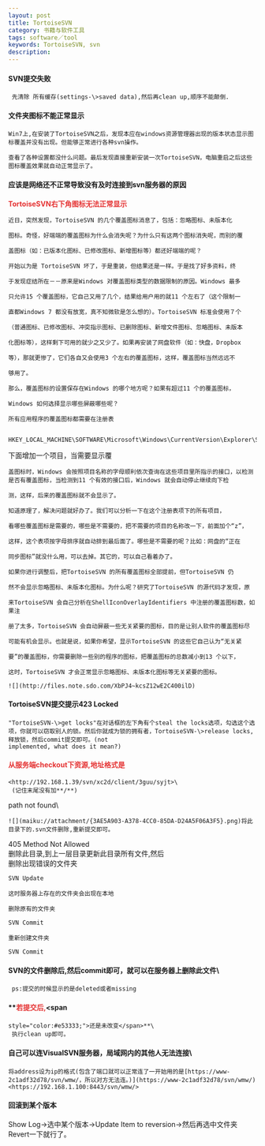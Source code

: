```yaml
---
layout: post
title: TortoiseSVN
category: 书籍与软件工具
tags: software／tool
keywords: TortoiseSVN, svn
description: 
---
```


#### **SVN提交失败**
     先清除 所有缓存(settings-\>saved data),然后再clean up,顺序不能颠倒.
#### **文件夹图标不能正常显示**

    Win7上,在安装了TortoiseSVN之后，发现本应在windows资源管理器出现的版本状态显示图标覆盖并没有出现。但能够正常进行各种svn操作。

    查看了各种设置都没什么问题。最后发现直接重新安装一次TortoiseSVN，电脑重启之后这些图标覆盖效果就自动正常显示了。

#### **应该是网络还不正常导致没有及时连接到svn服务器的原因**

**<span style="color:#e53333;">TortoiseSVN</span><span
    style="color:#e53333;">右下角图标无法正常显示</span>**

    近日，突然发现，TortoiseSVN 的几个覆盖图标消息了，包括：忽略图标、未版本化

    图标。奇怪，好端端的覆盖图标为什么会消失呢？为什么只有这两个图标消失呢，而别的覆

    盖图标（如：已版本化图标、已修改图标、新增图标等）都还好端端的呢？

    开始以为是 TortoiseSVN 坏了，于是重装，但结果还是一样。于是找了好多资料，终

    于发现症结所在－－原来是Windows 对覆盖图标类型的数据限制的原因。Windows 最多

    只允许15 个覆盖图标，它自己又用了几个，结果给用户用的就11 个左右了（这个限制一

    直都Windows 7 都没有放宽，真不知微软是怎么想的）。TortoiseSVN 标准会使用７个

    （普通图标、已修改图标、冲突指示图标、已删除图标、新增文件图标、忽略图标、未版本

    化图标等），这样剩下可用的就少之又少了。如果再安装了网盘软件（如：快盘，Dropbox

    等），那就更惨了，它们各自又会使用3 个左右的覆盖图标，这样，覆盖图标当然远远不

    够用了。

    那么，覆盖图标的设置保存在Windows 的哪个地方呢？如果有超过11 个的覆盖图标，

    Windows 如何选择显示哪些屏蔽哪些呢？

    所有应用程序的覆盖图标都需要在注册表

```
 HKEY_LOCAL_MACHINE\SOFTWARE\Microsoft\Windows\CurrentVersion\Explorer\ShellIconOverlayIdentifiers
```

下面增加一个项目，当需要显示覆

    盖图标时，Windows 会按照项目名称的字母顺利依次查询在这些项目里所指示的接口，以检测是否有覆盖图标，当检测到11 个有效的接口后，Windows 就会自动停止继续向下检

    测，这样，后来的覆盖图标就不会显示了。

    知道原理了，解决问题就好办了。我们可以分析一下在这个注册表项下的所有项目，

    看哪些覆盖图标是需要的，哪些是不需要的，把不需要的项目的名称改一下，前面加个“z”，

    这样，这个表项按字母排序就自动排到最后面了。哪些是不需要的呢？比如：网盘的“正在

    同步图标”就没什么用，可以去掉。其它的，可以自己看着办了。

    如果你进行调整后，把TortoiseSVN 的所有覆盖图标全部提前，但TortoiseSVN 仍

    然不会显示忽略图标、未版本化图标。为什么呢？研究了TortoiseSVN 的源代码才发现，原

    来TortoiseSVN 会自己分析在ShellIconOverlayIdentifiers 中注册的覆盖图标数，如果注

    册了太多，TortoiseSVN 会自动屏蔽一些无关紧要的图标，目的是让别人软件的覆盖图标尽

    可能有机会显示。也就是说，如果你希望，显示TortoiseSVN 的这些它自己认为“无关紧

    要”的覆盖图标，你需要删除一些别的程序的图标，把覆盖图标的总数减小到13 个以下，

    这时，TortoiseSVN 才会正常显示忽略图标、未版本化图标等无关紧要的图标。

    ![](http://files.note.sdo.com/XbPJ4~kcsZ12wE2C400ilD)

#### **TortoiseSVN提交提示423 Locked**

    "TortoiseSVN-\>get locks"在对话框的左下角有个steal the locks选项，勾选这个选项，你就可以窃取别人的锁。然后你就成为锁的拥有者，TortoiseSVN-\>release locks,释放锁，然后commit提交即可。(not
    implemented, what does it mean?)

#### **<span style="color:#e53333;">从服务端checkout下资源,地址格式是</span>**

    <http://192.168.1.39/svn/xc2d/client/3guu/syjt>\
     (记住末尾没有加**/**)

path not found\

    ![](maiku://attachment/{3AE5A903-A378-4CC0-85DA-D24A5F06A3F5}.png)将此目录下的.svn文件删除,重新提交即可。

405 Method Not Allowed\
     删除此目录,到上一层目录更新此目录所有文件,然后\
      删除出现错误的文件夹

    SVN Update

    这时服务器上存在的文件夹会出现在本地

    删除原有的文件夹

    SVN Commit

    重新创建文件夹

    SVN Commit

#### SVN的文件删除后,然后commit即可，就可以在服务器上删除此文件\
     ps:提交的时候显示的是deleted或者missing
#### **<span style="color:#e53333;">若提交后,</span><span
    style="color:#e53333;">还是未改变</span>**\
     执行clean up即可。
#### 自己可以连VisualSVN服务器，局域网内的其他人无法连接\

    将address设为ip的格式(包含了端口就可以正常连了一开始用的是[https://www-2c1adf32d78/svn/wmw/，所以对方无法连。)](https://www-2c1adf32d78/svn/wmw/)<https://192.168.1.100:8443/svn/wmw/>

#### 回滚到某个版本

Show Log->选中某个版本->Update Item to reversion->然后再选中文件夹Revert一下就行了。







